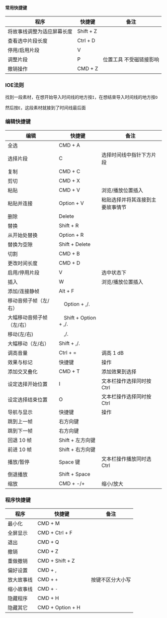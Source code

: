 #### 常用快捷键
程序	|快捷键	|备注
---|---|---
将故事线调整为适应屏幕长度|Shift + Z
查看选中片段长度|Ctrl + D
停用/启用片段| V
调整片段|P|位置工具 不受磁链接影响
撤销操作|CMD + Z

### IOE法则
找到一段素材，在想开始导入时间线的地方按`I`，在想结束导入时间线的地方按`O`

然后按`E`，这段素材就接到了时间线最后面

### 编辑快捷键
编辑|快捷键|备注
---|---|---
全选|CMD + A
选择片段|C|选择时间线中指针下方片段
复制|CMD + C
剪切|CMD + X
粘贴|CMD + V|浏览/播放位置插入
粘贴并连接|Option + V|粘贴选择并将其连接到主要故事情节
删除|Delete
替换|Shift + R
从开始处替换|Option + R
替换为空隙|Shift + Delete
切割|CMD + B
更改时间长度|CMD + D
启用/停用片段|V　|选中状态下
插入|W　|浏览/播放位置插入
添加/连接静帧|Alt + F
移动音频子帧（左/右）|　Option + ,/.|
大幅移动音频子帧（左/右）|　Shift + Option + ,/.|
移动(左/右)|　,/.|
大幅移动（左/右）|Shift + ,/.　|
调高音量　|Ctrl + =　|调高 1 dB
效果与标记|快捷键|操作
添加交叉叠化|CMD + T|添加效果到选择
设定选择开始位置|I|文本栏操作选择同时按 Ctrl
设定选择结束位置|O|文本栏操作选择同时按 Ctrl
导航与显示|快捷键|操作
跳到上一帧|右方向键
跳到下一帧|右方向键
回退 10 帧|Shift + 左方向键
前进 10 帧|Shift + 右方向键
播放/暂停|Space 键|文本栏操作播放同时选 Ctrl
倒退播放|Shift + Space
缩放|CMD + -/+|缩小/放大

### 程序快捷键
程序	|快捷键	|备注
---|---|---
最小化	|CMD + M	 
全屏显示	|CMD + Ctrl + F	 
退出	|CMD + Q　	　
撤销	|CMD + Z　	　
重做撤销	|CMD + Shift + Z　	　
偏好设置	|CMD + ,
放大故事线|CMD + `+`|按键不区分大小写
缩小故事线|CMD + `-`
隐藏程序	|CMD + H	 |
隐藏其它	|CMD + Option + H